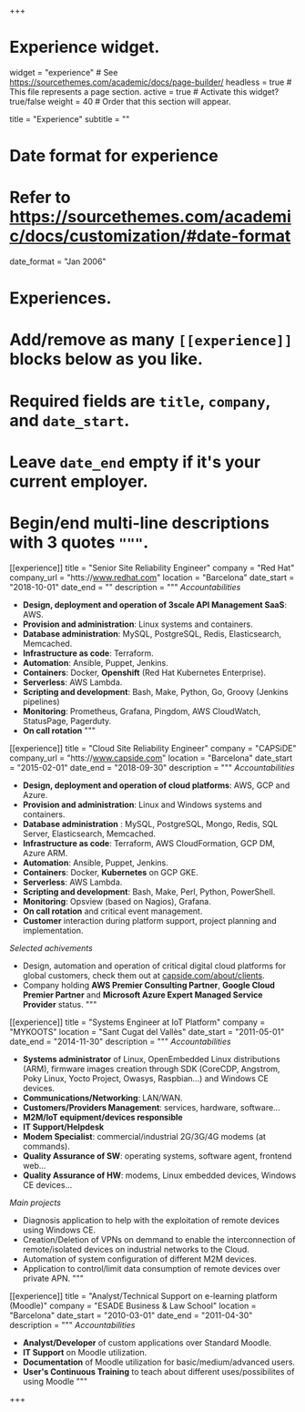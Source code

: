 +++
# Experience widget.
widget = "experience"  # See https://sourcethemes.com/academic/docs/page-builder/
headless = true  # This file represents a page section.
active = true  # Activate this widget? true/false
weight = 40  # Order that this section will appear.

title = "Experience"
subtitle = ""

# Date format for experience
#   Refer to https://sourcethemes.com/academic/docs/customization/#date-format
date_format = "Jan 2006"

# Experiences.
#   Add/remove as many `[[experience]]` blocks below as you like.
#   Required fields are `title`, `company`, and `date_start`.
#   Leave `date_end` empty if it's your current employer.
#   Begin/end multi-line descriptions with 3 quotes `"""`.
[[experience]]
  title = "Senior Site Reliability Engineer"
  company = "Red Hat"
  company_url = "htts://www.redhat.com"
  location = "Barcelona"
  date_start = "2018-10-01"
  date_end = ""
  description = """
  *Accountabilities*

  * **Design, deployment and operation of 3scale API Management SaaS**: AWS.
  * **Provision and administration**: Linux systems and containers.
  * **Database administration**: MySQL, PostgreSQL, Redis, Elasticsearch, Memcached.
  * **Infrastructure as code**: Terraform.
  * **Automation**: Ansible, Puppet, Jenkins.
  * **Containers**: Docker, **Openshift** (Red Hat Kubernetes Enterprise).
  * **Serverless**: AWS Lambda.
  * **Scripting and development**: Bash, Make, Python, Go, Groovy (Jenkins pipelines)
  * **Monitoring**: Prometheus, Grafana, Pingdom, AWS CloudWatch, StatusPage, Pagerduty.
  * **On call rotation**
  """

[[experience]]
  title = "Cloud Site Reliability Engineer"
  company = "CAPSiDE"
  company_url = "htts://www.capside.com"
  location = "Barcelona"
  date_start = "2015-02-01"
  date_end = "2018-09-30"
  description = """
  *Accountabilities*
  
  * **Design, deployment and operation of cloud platforms**: AWS, GCP and Azure.
  * **Provision and administration**: Linux and Windows systems and containers.
  * **Database administration** : MySQL, PostgreSQL, Mongo, Redis, SQL Server, Elasticsearch, Memcached.
  * **Infrastructure as code**: Terraform, AWS CloudFormation, GCP DM, Azure ARM.
  * **Automation**: Ansible, Puppet, Jenkins.
  * **Containers**: Docker, **Kubernetes** on GCP GKE.
  * **Serverless**: AWS Lambda.
  * **Scripting and development**: Bash, Make, Perl, Python, PowerShell.
  * **Monitoring**: Opsview (based on Nagios), Grafana.
  * **On call rotation** and critical event management.
  * **Customer** interaction during platform support, project planning and implementation.

  *Selected achivements*

  * Design, automation and operation of critical digital cloud platforms for global customers, check them out at [capside.com/about/clients](https://www.capside.com/about/clients/).
  * Company holding **AWS Premier Consulting Partner**, **Google Cloud Premier Partner** and **Microsoft Azure Expert Managed Service Provider** status.
  """

[[experience]]
  title = "Systems Engineer at IoT Platform"
  company = "MYKOOTS"
  location = "Sant Cugat del Vallès"
  date_start = "2011-05-01"
  date_end = "2014-11-30"
  description = """
  *Accountabilities*
  
  * **Systems administrator** of Linux, OpenEmbedded Linux distributions (ARM), firmware images creation through SDK (CoreCDP, Angstrom, Poky Linux, Yocto Project, Owasys, Raspbian...) and Windows CE devices.
  * **Communications/Networking**: LAN/WAN.
  * **Customers/Providers Management**: services, hardware, software...
  * **M2M/IoT equipment/devices responsible**
  * **IT Support/Helpdesk**
  * **Modem Specialist**: commercial/industrial 2G/3G/4G modems (at commands).
  * **Quality Assurance of SW**: operating systems, software agent, frontend web...
  * **Quality Assurance of HW**: modems, Linux embedded devices, Windows CE devices...

  *Main projects*

  * Diagnosis application to help with the exploitation of remote devices using Windows CE.
  * Creation/Deletion of VPNs on demmand to enable the interconnection of remote/isolated devices on industrial networks to the Cloud.
  * Automation of system configuration of different M2M devices.
  * Application to control/limit data consumption of remote devices over private APN.
  """

[[experience]]
  title = "Analyst/Technical Support on e-learning platform (Moodle)"
  company = "ESADE Business & Law School"
  location = "Barcelona"
  date_start = "2010-03-01"
  date_end = "2011-04-30"
  description = """
  *Accountabilities*

  * **Analyst/Developer** of custom applications over Standard Moodle.
  * **IT Support** on Moodle utilization.
  * **Documentation** of Moodle utilization for basic/medium/advanced users.
  * **User's Continuous Training** to teach about different uses/possibilites of using Moodle
  """

+++
